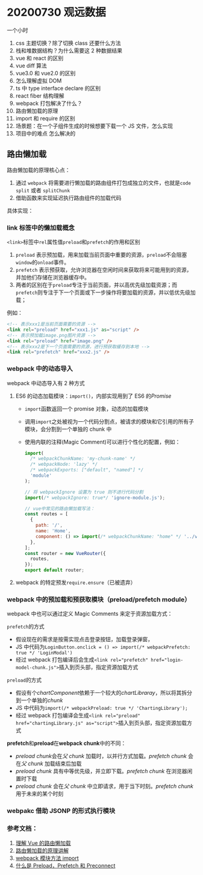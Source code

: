 # 20200730 观远数据

一个小时

1. css 主题切换？除了切换 class 还要什么方法
2. 栈和堆数据结构？为什么需要这 2 种数据结果
3. vue 和 react 的区别
4. vue diff 算法
5. vue3.0 和 vue2.0 的区别
6. 怎么理解虚拟 DOM
7. ts 中 type interface declare 的区别
8. react fiber 结构理解
9. webpack 打包解决了什么？
10. 路由懒加载的原理
11. import 和 require 的区别
12. 场景题：在一个子组件生成的时候想要下载一个 JS 文件，怎么实现
13. 项目中的难点 怎么解决的

## 路由懒加载

路由懒加载的原理核心点：

1. 通过 `webpack` 将需要进行懒加载的路由组件打包成独立的文件，也就是`code split` 或者 `splitChunk`
2. 借助函数来实现延迟执行路由组件的加载代码

具体实现：

### link 标签中的懒加载概念

`<link>`标签中`rel`属性值`preload`和`prefetch`的作用和区别

1. `preload` 表示预加载，用来加载当前页面中重要的资源，`preload`不会阻塞`window`的`onload`事件。
2. `prefetch` 表示预获取，允许浏览器在空闲时间来获取将来可能用到的资源，并加他们存储在浏览器缓存中。
3. 两者的区别在于`preload`专注于当前页面，并以高优先级加载资源；而`prefetch`则专注于下一个页面或下一步操作将要加载的资源，并以低优先级加载；

例如：

```html
<!-- 表示xxx1是当前页面需要的资源 -->
<link rel="preload" href="xxx1.js" as="script" />
<!-- 表示预加载image.png图片资源 -->
<link rel="preload" href="image.png" />
<!-- 表示xxx2是下一个页面需要的资源，进行预获取缓存到本地 -->
<link rel="prefetch" href="xxx2.js" />
```

### webpack 中的动态导入

webpack 中动态导入有 2 种方式

1. ES6 的动态加载模块：`import()`，内部实现用到了 ES6 的*Promise*

   - `import`函数返回一个 promise 对象，动态的加载模块
   - 调用`import`之处被视为一个代码分割点，被请求的模块和它引用的所有子模块，会分割到一个单独的 chunk 中
   - 使用内联的注释(Magic Comment)可以进行个性化的配置，例如：

     ```javascript
     import(
       /* webpackChunkName: 'my-chunk-name' */
       /* webpackNode: 'lazy' */
       /* webpackExports: ["default", "named"] */
       'module'
     );

     // 将 webpackIgnore 设置为 true 则不进行代码分割
     import(/* webpackIgnore: true*/ 'ignore-module.js');

     // vue中常见的路由懒加载写法：
     const routes = [
       {
         path: '/',
         name: 'Home',
         component: () => import(/* webpackChunkName: "home" */ '../views/Home.vue'),
       },
     ];
     const router = new VueRouter({
       routes,
     });
     export default router;
     ```

2. webpack 的特定预发`require.ensure`（已被遗弃）

### webpack 中的预加载和预获取模块（preload/prefetch module）

webpack 中也可以通过定义 Magic Comments 来定于资源加载方式：

`prefetch`的方式

- 假设现在的需求是按需实现点击登录按钮，加载登录弹窗，
- JS 中代码为`LoginButton.onclick = () => import(/* webpackPrefetch: true */ 'LoginModal')`
- 经过 webpack 打包编译后会生成`<link rel="prefetch" href="login-model-chunk.js">`插入到页头部，指定资源加载方式

`preload`的方式

- 假设有个*chartComponent*依赖于一个较大的*chartLibraray*，所以将其拆分到一个单独的*chunk*
- JS 中代码为`import(/* webpackPreload: true */ 'ChartingLibrary');`
- 经过 webpack 打包编译会生成`<link rel="preload" href="chartingLibrary.js" as="script">`插入到页头部，指定资源加载方式

**prefetch**和**preload**在**webpack chunk**中的不同：

- *preload chunk*会在*父 chunk* 加载时，以并行方式加载。_prefetch chunk_ 会在*父 chunk* 加载结束后加载
- _preload chunk_ 具有中等优先级，并立即下载。_prefetch chunk_ 在浏览器闲置时下载
- _preload chunk_ 会在*父 chunk* 中立即请求，用于当下时刻。*prefetch chunk*用于未来的某个时刻

### webpakc 借助 JSONP 的形式执行模块

### 参考文档：

1. [理解 Vue 的路由懒加载](https://juejin.im/post/6844904180285456398)
2. [路由懒加载的原理讲解](https://blog.csdn.net/weixin_44869002/article/details/106288371)
3. [webpack 模块方法 import](https://webpack.docschina.org/api/module-methods/#import)
4. [什么是 Preload，Prefetch 和 Preconnect](https://github.com/fi3ework/blog/issues/32)

##
